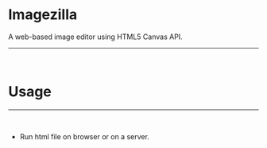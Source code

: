 # Imagezilla
A web-based image editor using HTML5 Canvas API.
<hr><br>
<h1>Usage</h1>
<hr><br>
<ul>
  <li>Run html file on browser or on a server.</li>
</ul>
